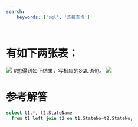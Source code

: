 ```yaml
---
search:
    keywords: ['sql', '连接查询']

---
```




# 有如下两张表：
![](/assets/picture19.png)
#想得到如下结果，写相应的SQL语句。
![](/assets/picture019.png)

# 参考解答

```sql
select t1.*, t2.StateName 
  from t1 left join t2 on t1.StateNo=t2.StateNo;
```